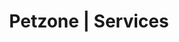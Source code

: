---
title: Petzone | Services
layout: service-individual
label: "Cardiac Care"
text: "You may notice that your pet has recently been breathing heavily while sleeping or resting and gets tired easily after playing or walking. There also may be a hoarse sound coming from their throat when they breathe which often turns into a cough. These symptoms can be related to heart disease. Heart disease in pets can often remain hidden until advanced stages, but with early diagnosis and appropriate treatment, your pet can live a longer, healthier life with you and your family. Chest radiographs (link to radiology) will give us an idea of what your pet’s heart looks like. In this way if it looks slightly larger than normal, further tests can be run to determine if he/she has a heart problem. An ECG is a non-invasive test. The heart's electrical activity is recorded by attaching small contact electrodes to the limbs and chest wall. This allows recording of electrical activity onto paper printed from the electrocardiograph machine. ECGs are also used to detect heart murmurs which will help our in house cardiologist at PetZone Churchgate make a decision on your pet’s treatment. (doc I will need you to write a bit about 2d echos because I could not understand anything that was written online about it)
"
---